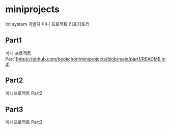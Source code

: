 # miniprojects
Iot system 개발자 미니 프로젝트 리포지토리

## Part1
미니 프로젝트 Part1[https://github.com/bookchon/miniprojects/blob/main/part1/README.md]

## Part2
미니프로젝트 Part2

## Part3
미니프로젝트 Part3

